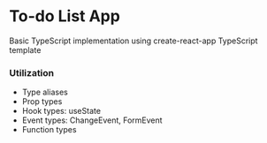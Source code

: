 # To-do List App

Basic TypeScript implementation using create-react-app TypeScript template

### Utilization

- Type aliases
- Prop types
- Hook types: useState
- Event types: ChangeEvent, FormEvent
- Function types
